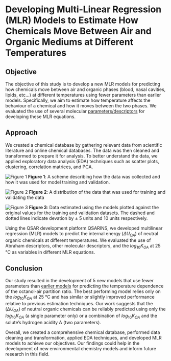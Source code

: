 # Developing Multi-Linear Regression (MLR) Models to Estimate How Chemicals Move Between Air and Organic Mediums at Different Temperatures  

## Objective 
The objective of this study is to develop a new MLR models for predicting how chemicals move between air and organic phases (blood, nasal cavities, lipids, etc...) at different temperatures using fewer parameters than earlier models. Specifically, we aim to estimate how temperature affects the behaviour of a chemical and how it moves between the two phases. We evaluated the use of several molecular [parameters/descriptors](https://www.sciencedirect.com/topics/medicine-and-dentistry/molecular-descriptor) for developing these MLR equations.

## Approach
We created a chemical database by gathering relevant data from scientific literature and online chemical databases. The data was then cleaned and transformed to prepare it for analysis. To better understand the data, we applied exploratory data analysis (EDA) techniques such as scatter plots, clustering, correlation matrices, and PCA.

![Figure 1](https://media.springernature.com/full/springer-static/image/art%3A10.1007%2Fs10953-022-01214-7/MediaObjects/10953_2022_1214_Fig1_HTML.png?as=webp)
**Figure 1**: A scheme describing how the data was collected and how it was used for model training and validation.


![Figure 2](https://media.springernature.com/full/springer-static/image/art%3A10.1007%2Fs10953-022-01214-7/MediaObjects/10953_2022_1214_Fig2_HTML.png?as=webp)
**Figure 2**: A distribution of the data that was used for training and validating the data


![Figure 3](https://media.springernature.com/full/springer-static/image/art%3A10.1007%2Fs10953-022-01214-7/MediaObjects/10953_2022_1214_Fig3_HTML.png?as=webp)
**Figure 3**: Data estimated using the models plotted against the original values for the training and validation datasets. The dashed and dotted lines indicate devation by $\pm$ 5 units and 10 units respectively. 


Using the QSAR development platform QSARINS, we developed multilinear regression (MLR) models to predict the internal energy ($\Delta U_{OA}$) of neutral organic chemicals at different temperatures. We evaluated the use of Abraham descriptors, other molecular descriptors, and the $log_{10} K_{OA}$ at 25 °C as variables in different MLR equations.

## Conclusion 
Our study resulted in the development of 5 new models that use fewer parameters than [earlier models](https://www.sciencedirect.com/science/article/abs/pii/S0040603108000403?via%3Dihub) for predicting the temperature dependence of the octanol-air partition ratio. The best performing model relies only on the $log_{10} K_{OA}$ at 25 °C and has similar or slightly improved performance relative to previous estimation techniques. Our work suggests that the ($\Delta U_{OA}$) of neutral organic chemicals can be reliably predicted using only the $log_{10} K_{OA}$ (a single parameter only) or a combination of $log_{10} K_{OA}$ and the solute’s hydrogen acidity A (two parameters).

Overall, we created a comprehensive chemical database, performed data cleaning and transformation, applied EDA techniques, and developed MLR models to achieve our objectives. Our findings could help in the development of new environmental chemistry models and inform future research in this field.
